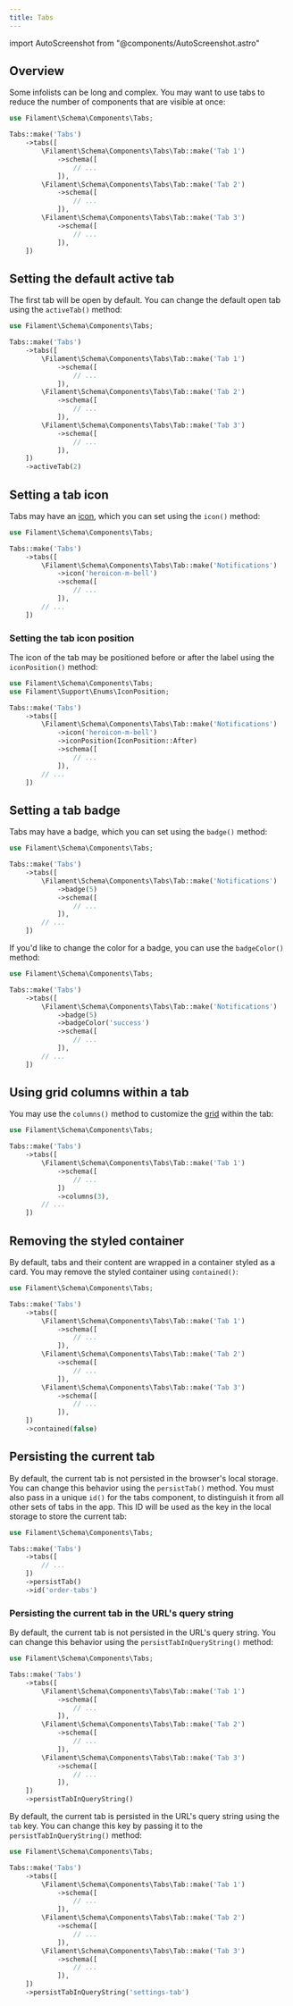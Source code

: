 ```yaml
---
title: Tabs
---
```

import AutoScreenshot from "@components/AutoScreenshot.astro"

## Overview

Some infolists can be long and complex. You may want to use tabs to reduce the number of components that are visible at once:

```php
use Filament\Schema\Components\Tabs;

Tabs::make('Tabs')
    ->tabs([
        \Filament\Schema\Components\Tabs\Tab::make('Tab 1')
            ->schema([
                // ...
            ]),
        \Filament\Schema\Components\Tabs\Tab::make('Tab 2')
            ->schema([
                // ...
            ]),
        \Filament\Schema\Components\Tabs\Tab::make('Tab 3')
            ->schema([
                // ...
            ]),
    ])
```

<AutoScreenshot name="infolists/layout/tabs/simple" alt="Tabs" version="3.x" />

## Setting the default active tab

The first tab will be open by default. You can change the default open tab using the `activeTab()` method:

```php
use Filament\Schema\Components\Tabs;

Tabs::make('Tabs')
    ->tabs([
        \Filament\Schema\Components\Tabs\Tab::make('Tab 1')
            ->schema([
                // ...
            ]),
        \Filament\Schema\Components\Tabs\Tab::make('Tab 2')
            ->schema([
                // ...
            ]),
        \Filament\Schema\Components\Tabs\Tab::make('Tab 3')
            ->schema([
                // ...
            ]),
    ])
    ->activeTab(2)
```

## Setting a tab icon

Tabs may have an [icon](https://blade-ui-kit.com/blade-icons?set=1#search), which you can set using the `icon()` method:

```php
use Filament\Schema\Components\Tabs;

Tabs::make('Tabs')
    ->tabs([
        \Filament\Schema\Components\Tabs\Tab::make('Notifications')
            ->icon('heroicon-m-bell')
            ->schema([
                // ...
            ]),
        // ...
    ])
```

<AutoScreenshot name="infolists/layout/tabs/icons" alt="Tabs with icons" version="3.x" />

### Setting the tab icon position

The icon of the tab may be positioned before or after the label using the `iconPosition()` method:

```php
use Filament\Schema\Components\Tabs;
use Filament\Support\Enums\IconPosition;

Tabs::make('Tabs')
    ->tabs([
        \Filament\Schema\Components\Tabs\Tab::make('Notifications')
            ->icon('heroicon-m-bell')
            ->iconPosition(IconPosition::After)
            ->schema([
                // ...
            ]),
        // ...
    ])
```

<AutoScreenshot name="infolists/layout/tabs/icons-after" alt="Tabs with icons after their labels" version="3.x" />

## Setting a tab badge

Tabs may have a badge, which you can set using the `badge()` method:

```php
use Filament\Schema\Components\Tabs;

Tabs::make('Tabs')
    ->tabs([
        \Filament\Schema\Components\Tabs\Tab::make('Notifications')
            ->badge(5)
            ->schema([
                // ...
            ]),
        // ...
    ])
```

<AutoScreenshot name="infolists/layout/tabs/badges" alt="Tabs with badges" version="3.x" />

If you'd like to change the color for a badge, you can use the `badgeColor()` method:

```php
use Filament\Schema\Components\Tabs;

Tabs::make('Tabs')
    ->tabs([
        \Filament\Schema\Components\Tabs\Tab::make('Notifications')
            ->badge(5)
            ->badgeColor('success')
            ->schema([
                // ...
            ]),
        // ...
    ])
```

## Using grid columns within a tab

You may use the `columns()` method to customize the [grid](grid) within the tab:

```php
use Filament\Schema\Components\Tabs;

Tabs::make('Tabs')
    ->tabs([
        \Filament\Schema\Components\Tabs\Tab::make('Tab 1')
            ->schema([
                // ...
            ])
            ->columns(3),
        // ...
    ])
```

## Removing the styled container

By default, tabs and their content are wrapped in a container styled as a card. You may remove the styled container using `contained()`:

```php
use Filament\Schema\Components\Tabs;

Tabs::make('Tabs')
    ->tabs([
        \Filament\Schema\Components\Tabs\Tab::make('Tab 1')
            ->schema([
                // ...
            ]),
        \Filament\Schema\Components\Tabs\Tab::make('Tab 2')
            ->schema([
                // ...
            ]),
        \Filament\Schema\Components\Tabs\Tab::make('Tab 3')
            ->schema([
                // ...
            ]),
    ])
    ->contained(false)
```

## Persisting the current tab

By default, the current tab is not persisted in the browser's local storage. You can change this behavior using the `persistTab()` method. You must also pass in a unique `id()` for the tabs component, to distinguish it from all other sets of tabs in the app. This ID will be used as the key in the local storage to store the current tab:

```php
use Filament\Schema\Components\Tabs;

Tabs::make('Tabs')
    ->tabs([
        // ...
    ])
    ->persistTab()
    ->id('order-tabs')
```

### Persisting the current tab in the URL's query string

By default, the current tab is not persisted in the URL's query string. You can change this behavior using the `persistTabInQueryString()` method:

```php
use Filament\Schema\Components\Tabs;

Tabs::make('Tabs')
    ->tabs([
        \Filament\Schema\Components\Tabs\Tab::make('Tab 1')
            ->schema([
                // ...
            ]),
        \Filament\Schema\Components\Tabs\Tab::make('Tab 2')
            ->schema([
                // ...
            ]),
        \Filament\Schema\Components\Tabs\Tab::make('Tab 3')
            ->schema([
                // ...
            ]),
    ])
    ->persistTabInQueryString()
```

By default, the current tab is persisted in the URL's query string using the `tab` key. You can change this key by passing it to the `persistTabInQueryString()` method:

```php
use Filament\Schema\Components\Tabs;

Tabs::make('Tabs')
    ->tabs([
        \Filament\Schema\Components\Tabs\Tab::make('Tab 1')
            ->schema([
                // ...
            ]),
        \Filament\Schema\Components\Tabs\Tab::make('Tab 2')
            ->schema([
                // ...
            ]),
        \Filament\Schema\Components\Tabs\Tab::make('Tab 3')
            ->schema([
                // ...
            ]),
    ])
    ->persistTabInQueryString('settings-tab')
```
